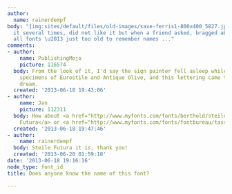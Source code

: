 ```yaml
---
author:
  name: rainerdempf
body: "[img:sites/default/files/old-images/save-ferris1-800x400_5827.jpg]\r\nSeen
  it several times, did not like it but when a friend asked, bragged about knowing
  all fonts \u2013 just too old to remember names ..."
comments:
- author:
    name: PublishingMojo
    picture: 116574
  body: From the look of it, I'd say the sign painter fell asleep while poring over
    specimens of Eurostile and Antique Olive, and this lettering came to him in a
    dream.
  created: '2013-06-18 19:43:06'
- author:
    name: Jan
    picture: 112311
  body: How about <a href="http://www.myfonts.com/fonts/berthold/steile-futura-bq/">Steile
    Futura</a> or <a href="http://www.myfonts.com/fonts/fontbureau/tasse/">Tasse</a>?
  created: '2013-06-18 19:47:46'
- author:
    name: rainerdempf
  body: Steile Futura it is, thank you!
  created: '2013-06-20 01:59:18'
date: '2013-06-18 19:16:16'
node_type: font_id
title: Does anyone know the name of this font?

---
```

